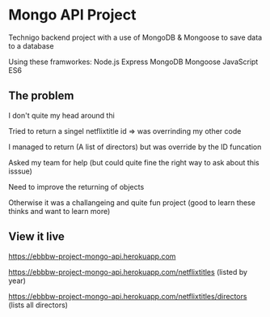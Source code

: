 # Mongo API Project

Technigo backend project with a use of MongoDB & Mongoose to save data to a database

Using these framworkes:
Node.js
Express
MongoDB
Mongoose
JavaScript ES6

## The problem

I don't quite my head around thi

Tried to return a singel netflixtitle id => was overrinding my other code 

I managed to return (A list of directors) but was override by the ID funcation 

Asked my team for help (but could quite fine the right way to ask about this isssue)

Need to improve the returning of objects

Otherwise it was a challangeing and quite fun project (good to learn these thinks and want to learn more)

## View it live

https://ebbbw-project-mongo-api.herokuapp.com

https://ebbbw-project-mongo-api.herokuapp.com/netflixtitles (listed by year)

https://ebbbw-project-mongo-api.herokuapp.com/netflixtitles/directors (lists all directors)


